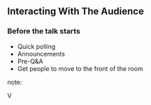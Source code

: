 ## Interacting With The Audience

### Before the talk starts

* Quick polling
* Announcements
* Pre-Q&A
* Get people to move to the front of the room

note:

V
